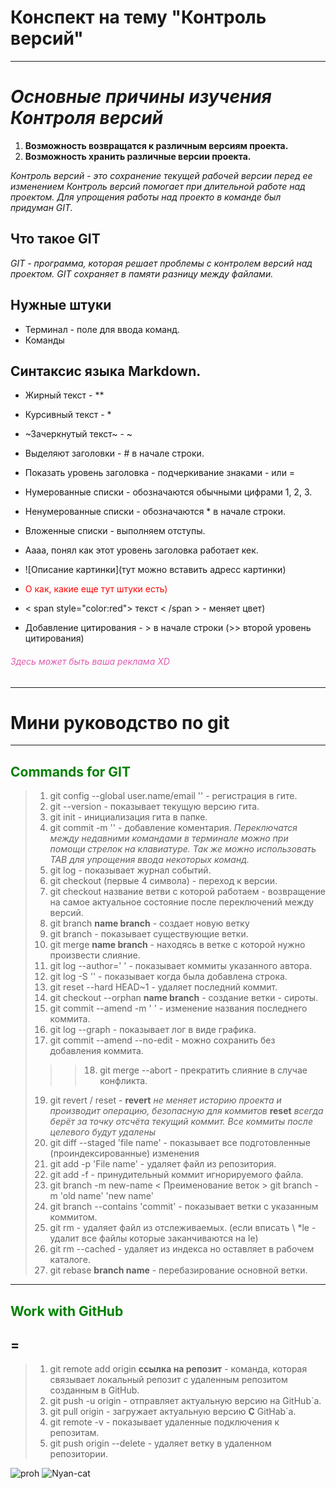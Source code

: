 # **Конспект на тему "Контроль версий"**
---
*Основные причины изучения Контроля версий*
=
1. **Возможность возвращатся к различным версиям проекта.**
2. **Возможность хранить различные версии проекта.**

*Контроль версий - это сохранение текущей рабочей версии перед ее изменением
Контроль версий помогает при длительной работе над проектом.
Для упрощения работы над проекто в команде был придуман GIT.*

## **Что такое GIT**
*GIT - программа, которая решает проблемы с контролем версий над проектом.
GIT сохраняет в памяти разницу между файлами.*

## Нужные штуки

* Терминал - поле для ввода команд.
* Команды

## Синтаксис языка Markdown.
* Жирный текст - **     
* Курсивный текст - *
* ~Зачеркнутый текст~ - ~
* Выделяют заголовки - # в начале строки.
* Показать уровень заголовка - подчеркивание знаками - или =
* Нумерованные списки - обозначаются обычными цифрами 1, 2, 3.
* Ненумерованные списки - обозначаются * в начале строки.
* Вложенные списки - выполняем отступы.
* Аааа, понял как этот уровень заголовка работает кек.

* ![Описание картинки](тут можно вставить адресс картинки)
* <span style="color:red"> О как, какие еще тут штуки есть) </span>
* < span style="color:red"> текст < /span > - меняет цвет)
* Добавление цитирования - > в начале строки (>> второй уровень цитирования)

###### <span style="color:#e159af"> Здесь может быть ваша реклама XD </span>
---
# Мини руководство по git
---
## <span style='color:green'> **Commands for GIT** </span>
>1. git config --global user.name/email '' - регистрация в гите.
>2. git --version - показывает текущую версию гита.
>3. git init - инициализация гита в папке.
>4. git commit -m '' - добавление коментария. 
*Переключатся между недавними командами в терминале можно при помощи стрелок 
на клавиатуре. Так же можно использовать TAB для упрощения ввода некоторых
команд.*
>5. git log - показывает журнал событий.
>6. git checkout (первые 4 символа) - переход к версии.
>7. git checkout название ветви с которой работаем - возвращение на самое актуальное 
состояние после переключений между версий. 
>8. git branch __name branch__ - создает новую ветку 
>9. git branch - показывает существующие ветки.
>10. git merge __name branch__ - находясь в ветке с которой нужно произвести слияние.
>11. git log --author=' ' - показывает коммиты указанного автора.
>12. git log -S '' - показывает когда была добавлена строка.
>13. git reset --hard HEAD~1 - удаляет последний коммит.
>14. git checkout --orphan __name branch__ - создание ветки - сироты.
>15. git commit --amend -m ' ' - изменение названия последнего коммита.
>16. git log --graph - показывает лог в виде графика.
>17. git commit --amend --no-edit - можно сохранить без добавления коммита.
>>>18. git merge --abort - прекратить слияние в случае конфликта.
>19. git revert / reset - **revert** *не меняет историю проекта и производит операцию, безопасную для коммитов* **reset** *всегда берёт за точку отсчёта текущий коммит. Все коммиты после целевого будут удалены*
>20. git diff --staged 'file name' - показывает все подготовленные (проиндексированные) изменения
>21. git add -p 'File name' - удаляет файл из репозитория.
>22. git add -f - принудительный коммит игнорируемого файла.
>23. git branch -m new-name < Преименование веток > git branch -m 'old name' 'new name'
>24. git branch --contains 'commit' - показывает ветки с указанным коммитом.
>25. git rm - удаляет файл из отслеживаемых. (если вписать \ *le - удалит все файлы которые заканчиваются на le)
>26. git rm --cached - удаляет из индекса но оставляет в рабочем каталоге.
>27. git rebase __branch name__ - перебазирование основной ветки.
---
## <span style='color:green'>**Work with GitHub** </span>
=
---
>1. git remote add origin __ссылка на репозит__ - команда, которая связывает локальный репозит с удаленным репозитом
созданным в GitHub.
>2. git push -u origin - отправляет актуальную версию на GitHub`а.
>3. git pull origin - загружает актуальную версию __С__ GitHab`а.
>4. git remote -v - показывает удаленные подключения к репозитам.
>5. git push origin --delete - удаляет ветку в удаленном репозитории.

![proh](https://cs8.pikabu.ru/post_img/big/2018/03/07/5/1520402985138325770.png)
![Nyan-cat](https://i0.wp.com/www.printmag.com/wp-content/uploads/2021/02/4cbe8d_f1ed2800a49649848102c68fc5a66e53mv2.gif?fit=476%2C280&ssl=1)
